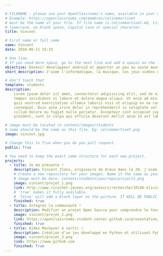 ```yaml
---

# FILENAME : please use your OpenClassrooms's name, available in your url.
# Example: https://openclassrooms.com/membres/celinemartinet
# must be the name of your file. If file name is celinemartinet.md, title is celinemartinet.
# lowercase, no blank space, Capital case or special character.
title: Vincent

# First name or full name
name: Vincent
date: 2018-06-11 15:33

# One line.
# If you need more space, go to the next line and add 4 spaces on the left, as in 'description'.
objective: Devenir developpeur android et apporter un peu au vaste monde de l'informatique.
short_description: J'aime l'informatique, la musique, les jeux vidéos et faire la fète!

# don't touch that
template: students
description:
    Lorem ipsum dolor sit amet, consectetur adipisicing elit, sed do eiusmod
    tempor incididunt ut labore et dolore magna aliqua. Ut enim ad minim veniam,
    quis nostrud exercitation ullamco laboris nisi ut aliquip ex ea commodo
    consequat. Duis aute irure dolor in reprehenderit in voluptate velit esse
    cillum dolore eu fugiat nulla pariatur. Excepteur sint occaecat cupidatat non
    proident, sunt in culpa qui officia deserunt mollit anim id est laborum.

# image must be located in content/images/students
# name should be the same as this file. Eg: celinemartinet.png
image: vincent.jpg

# Change this to True when you do you pull request.
public: True

# You need to keep the exact same structure for each new project.
projects:
  - title: Je me présente !
    description: Vincent 21ans, originaire de dreux dans le 28, j'aime l'informatique depuis toujours et depuis le collège j'ai appris le C/C++ et le java avec des cours sur internet, j'aime également faire la féte et l'alcool !
    # Create a new repository for your images. Name it the same as your nickname and profile picture.
    # Image must be here: content/students/yourrepo/project1.png
    image: vincent/projet_1.png
    link: http://www.ricochet-jeunes.org/auteurs/recherche/10146-olivier-vogel
    # 'true' makes it fully available.
    # 'false' will add a black layer on the picture. IT WILL BE PUBLIC!
    finished: true
  - title: Intégrez la communauté !
    description: Modifier un projet Open Source pour comprendre le fonctionnement de Git, de Github et des pull requests. 
    image: vincent/projet_2.png
    link: https://openclassrooms-student-center.github.io/presentation/students/ratus.html
    finished: true
  - title: Aidez MacGyver à sortir !
    description: Création d’un jeu développé en Python et utilisant PyGame.
    image: vincent/projet_3.png
    link: https://www.github.com
    finished: True
---
```

